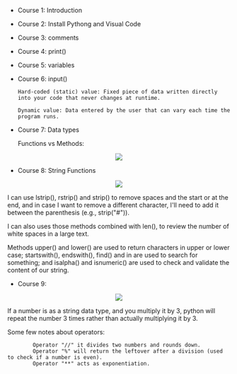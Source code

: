 - Course 1: Introduction

- Course 2: Install Pythong and Visual Code

- Course 3: comments

- Course 4: print()

- Course 5: variables

- Course 6: input()

      Hard-coded (static) value: Fixed piece of data written directly into your code that never changes at runtime.

      Dynamic value: Data entered by the user that can vary each time the program runs.

- Course 7: Data types

  Functions vs Methods:

<p align="center">
  <img src="https://github.com/user-attachments/assets/eae7e89d-c51f-45fd-9fa8-877fababab8a" />
</p>

- Course 8: String Functions

<p align="center">
  <img src="https://github.com/user-attachments/assets/4be9687e-bb27-44e1-b81f-c1b3451f89ab" />
</p>

I can use lstrip(), rstrip() and strip() to remove spaces and the start or at the end, and in case I want to remove a different character, I'll need to add it between the parenthesis (e.g., strip("#")).

I can also uses those methods combined with len(), to review the number of white spaces in a large text.

Methods upper() and lower() are used to return characters in upper or lower case; startswith(), endswith(), find() and in are used to search for something; and isalpha() and isnumeric() are used to check and validate the content of our string.

- Course 9:

<p align="center">
  <img src="https://github.com/user-attachments/assets/9a7aadc7-ef1f-40f6-874a-ccecaddece0e" />
</p>

If a number is as a string data type, and you multiply it by 3, python will repeat the number 3 times rather than actually multiplying it by 3.

Some few notes about operators:

            Operator "//" it divides two numbers and rounds down.
            Operator "%" will return the leftover after a division (used to check if a number is even).
            Operator "**" acts as exponentiation.

























